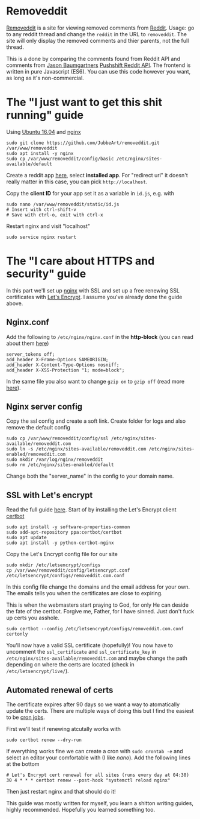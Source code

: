 # Removeddit
[Removeddit](https://removeddit.com) is a site for viewing removed comments from [Reddit](https://www.reddit.com).
Usage: go to any reddit thread and change the `reddit` in the URL to `removeddit`.
The site will only display the removed comments and thier parents, not the full thread.

This is a done by comparing the comments found from Reddit API and comments from [Jason Baumgartners](https://pushshift.io/) [Pushshift Reddit API](https://github.com/pushshift/api). The frontend is written in pure Javascript (ES6). You can use this code however you want, as long as it's non-commercial.

# The "I just want to get this shit running" guide
Using [Ubuntu 16.04](http://releases.ubuntu.com/16.04/) and [nginx](https://www.nginx.com/resources/wiki/)
```
sudo git clone https://github.com/JubbeArt/removeddit.git /var/www/removeddit
sudo apt install -y nginx
sudo cp /var/www/removeddit/config/basic /etc/nginx/sites-available/default 
```

Create a reddit app [here](https://www.reddit.com/prefs/apps/), select **installed app**. For "redirect url" it doesn't really matter in this case, you can pick `http://localhost`.

Copy the **client ID** for your app set it as a variable in `id.js`, e.g. with 
```
sudo nano /var/www/removeddit/static/id.js
# Insert with ctrl-shift-v
# Save with ctrl-o, exit with ctrl-x
```

Restart nginx and visit "localhost"
```
sudo service nginx restart
```

# The "I care about HTTPS and security" guide
In this part we'll set up [nginx](https://www.nginx.com/resources/wiki/) with SSL and set up a free renewing SSL certificates with [Let's Encrypt](https://letsencrypt.org/). I assume you've already done the guide above.

## Nginx.conf
Add the following to `/etc/nginx/nginx.conf` in the **http-block** (you can read about them [here](https://gist.github.com/plentz/6737338))
```
server_tokens off;
add_header X-Frame-Options SAMEORIGIN;
add_header X-Content-Type-Options nosniff;
add_header X-XSS-Protection "1; mode=block";
```

In the same file you also want to change `gzip on` to `gzip off` (read more [here](https://github.com/h5bp/server-configs-nginx/issues/72)).

## Nginx server config
Copy the ssl config and create a soft link. Create folder for logs and also remove the default config
```
sudo cp /var/www/removeddit/config/ssl /etc/nginx/sites-available/removeddit.com
sudo ln -s /etc/nginx/sites-available/removeddit.com /etc/nginx/sites-enabled/removeddit.com
sudo mkdir /var/log/nginx/removeddit
sudo rm /etc/nginx/sites-enabled/default
```

Change both the "server_name" in the config to your domain name.

## SSL with Let's encrypt
Read the full guide [here](https://certbot.eff.org/#ubuntutyakkety-nginx). Start of by installing the Let's Encrypt client [certbot](https://certbot.eff.org/)
```
sudo apt install -y software-properties-common
sudo add-apt-repository ppa:certbot/certbot
sudo apt update
sudo apt install -y python-certbot-nginx 
```

Copy the Let's Encrypt config file for our site 
```
sudo mkdir /etc/letsencrypt/configs
cp /var/www/removeddit/config/letsencrypt.conf /etc/letsencrypt/configs/removeddit.com.conf
```

In this config file change the domains and the email address for your own. The emails tells you when the certificates are close to expiring.

This is when the webmasters start praying to God, for only He can deside the fate of the certbot. 
Forgive me, Father, for I have sinned. Just don't fuck up certs you asshole.
```
sudo certbot --config /etc/letsencrypt/configs/removeddit.com.conf certonly
```

You'll now have a valid SSL certificate (hopefully)! You now have to uncomment the `ssl_certificate` and `ssl_certificate_key` in `/etc/nginx/sites-available/removeddit.com` and maybe change the path depending on where the certs are located (check in `/etc/letsencrypt/live/`).

## Automated renewal of certs
The certificate expires after 90 days so we want a way to atomatically update the certs.
There are multiple ways of doing this but I find the easiest to be [cron jobs](https://en.wikipedia.org/wiki/Cron).

First we'll test if renewing atcutally works with

```
sudo certbot renew --dry-run
```

If everything works fine we can create a cron with ```sudo crontab -e``` and select an editor your comfortable with (I like *nano*).
Add the following lines at the bottom

```
# Let's Encrypt cert renewal for all sites (runs every day at 04:30)
30 4 * * * certbot renew --post-hook "systemctl reload nginx"
```

Then just restart nginx and that should do it! 

This guide was mostly written for myself, you learn a shitton writing guides, highly recommended. Hopefully you learned something too.